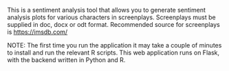 This is a sentiment analysis tool that allows you to generate sentiment analysis plots for various characters in screenplays. Screenplays must be supplied in doc, docx or odt format. Recommended source for screenplays is https://imsdb.com/

NOTE: The first time you run the application it may take a couple of minutes to install and run the relevant R scripts. This web application runs on Flask, with the backend written in Python and R. 
